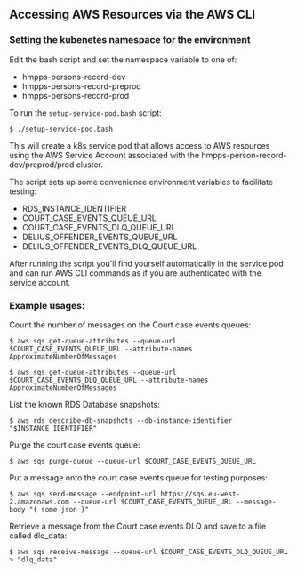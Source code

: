 
## Accessing AWS Resources via the AWS CLI

### Setting the kubenetes namespace for the environment

Edit the bash script and set the namespace variable to one of:

- hmpps-persons-record-dev
- hmpps-persons-record-preprod
- hmpps-persons-record-prod 

To run the `setup-service-pod.bash` script:

`$ ./setup-service-pod.bash` 

This will create a k8s service pod that allows access to AWS resources using the AWS Service Account
associated with the hmpps-person-record-dev/preprod/prod cluster.

The script sets up some convenience environment variables to facilitate testing:

- RDS_INSTANCE_IDENTIFIER
- COURT_CASE_EVENTS_QUEUE_URL
- COURT_CASE_EVENTS_DLQ_QUEUE_URL
- DELIUS_OFFENDER_EVENTS_QUEUE_URL
- DELIUS_OFFENDER_EVENTS_DLQ_QUEUE_URL
 
After running the script you'll find yourself automatically in the service pod and can run AWS CLI commands as if you are authenticated with the service account.

### Example usages:

Count the number of messages on the Court case events queues:

`$ aws sqs get-queue-attributes --queue-url $COURT_CASE_EVENTS_QUEUE_URL --attribute-names ApproximateNumberOfMessages`

`$ aws sqs get-queue-attributes --queue-url $COURT_CASE_EVENTS_DLQ_QUEUE_URL --attribute-names ApproximateNumberOfMessages`

List the known RDS Database snapshots:

`$ aws rds describe-db-snapshots --db-instance-identifier "$INSTANCE_IDENTIFIER"`

Purge the court case events queue:

`$ aws sqs purge-queue --queue-url $COURT_CASE_EVENTS_QUEUE_URL`

Put a message onto the court case events queue for testing purposes:

`$ aws sqs send-message --endpoint-url https://sqs.eu-west-2.amazonaws.com --queue-url $COURT_CASE_EVENTS_QUEUE_URL --message-body "{ some json }"`

Retrieve a message from the Court case events DLQ and save to a file called dlq_data:

`$ aws sqs receive-message --queue-url $COURT_CASE_EVENTS_DLQ_QUEUE_URL > "dlq_data"`
